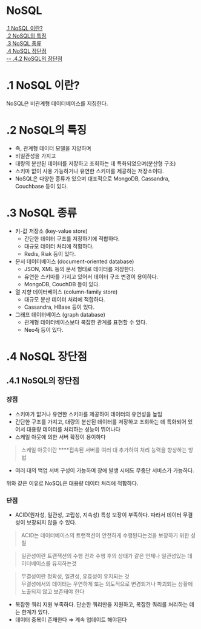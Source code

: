 # NoSQL  
[.1 NoSQL 이란?](#1-nosql-이란)  
[.2 NoSQL의 특징](#2-nosql의-특징)  
[.3 NoSQL 종류](#3-nosql-종류)  
[.4 NoSQL 장단점](#4-nosql-장단점)  
[-- .4.2 NoSQL의 장단점](#41-nosql의-장단점)  

# .1 NoSQL 이란?

NoSQL은 비관계형 데이터베이스를 지칭한다.  

# .2 NoSQL의 특징

- 즉, 관계형 데이터 모델을 지양하며
- 비일관성을 가지고
- 대량의 분산된 데이터를 저장하고 조회하는 데 특화되었으며(분산형 구조)
- 스키마 없이 사용 가능하거나 유연한 스키마를 제공하는 저장소이다.
- NoSQL은 다양한 종류가 있으며 대표적으로 MongoDB, Cassandra, Couchbase 등이 있다.

# .3 NoSQL 종류

- 키-값 저장소 (key-value store)
    - 간단한 데이터 구조를 저장하기에 적합하다.
    - 대규모 데이터 처리에 적합하다.
    - Redis, Riak 등이 있다.
- 문서 데이터베이스 (document-oriented database)
    - JSON, XML 등의 문서 형태로 데이터를 저장한다.
    - 유연한 스키마를 가지고 있어서 데이터 구조 변경이 용이하다.
    - MongoDB, CouchDB 등이 있다.
- 열 지향 데이터베이스 (column-family store)
    - 대규모 분산 데이터 처리에 적합하다.
    - Cassandra, HBase 등이 있다.
- 그래프 데이터베이스 (graph database)
    - 관계형 데이터베이스보다 복잡한 관계를 표현할 수 있다.
    - Neo4j 등이 있다.

# .4 NoSQL 장단점

## .4.1 NoSQL의 장단점

### 장점

- 스키마가 없거나 유연한 스키마를 제공하여 데이터의 유연성을 높임
- 간단한 구조를 가지고, 대량의 분산된 데이터를 저장하고 조회하는 데 특화되어 있어서 대용량 데이터를 처리하는 성능이 뛰어나다
- 스케일 아웃에 의한 서버 확장이 용이하다

> 스케일 아웃이란 ****접속된 서버를 여러 대 추가하여 처리 능력을 향상하는 방법
> 
- 여러 대의 백업 서버 구성이 가능하여 장애 발생 시에도 무중단 서비스가 가능하다.

위와 같은 이유로 NoSQL은 대용량 데이터 처리에 적합하다.  

### 단점

- ACID(원자성, 일관성, 고립성, 지속성) 특성 보장이 부족하다. 따라서 데이터 무결성이 보장되지 않을 수 있다.

> ACID는 데이터베이스의 트랜잭션이 안전하게 수행된다는것을 보장하기 위한 성질
> 

> 일관성이란 트랜잭션의 수행 전과 수행 후의 상태가 같은 언제나 일관성있는 데이터베이스를 유지하는것
> 

> 무결성이란 정확성, 일관성, 유효성이 유지되는 것  
무결성에서의 데이터는 우연하게 또는 의도적으로 변경되거나 파괴되는 상황에 노출되지 않고 보존돼야 한다
> 
- 복잡한 쿼리 지원 부족하다. 단순한 쿼리만을 지원하고, 복잡한 쿼리를 처리하는 데는 한계가 있다.
- 데이터 중복이 존재한다 ⇒ 계속 업데이트 해야된다